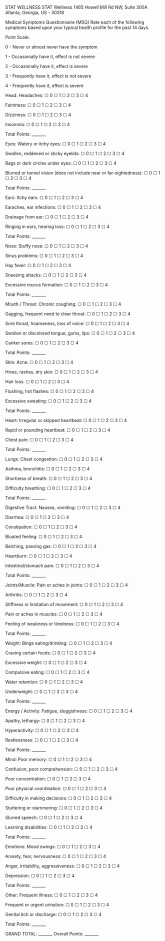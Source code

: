 STAT WELLNESS
STAT Wellness
1465 Howell Mill Rd NW, Suite 300A
Atlanta, Georgia, US - 30318

Medical Symptoms Questionnaire (MSQ)
Rate each of the following symptoms based upon your typical health profile for the past 14 days.

Point Scale:

0 - Never or almost never have the symptom

1 - Occasionally have it, effect is not severe

2 - Occasionally have it, effect is severe

3 - Frequently have it, effect is not severe

4 - Frequently have it, effect is severe

Head:
Headaches: ☐ 0 ☐ 1 ☐ 2 ☐ 3 ☐ 4

Faintness: ☐ 0 ☐ 1 ☐ 2 ☐ 3 ☐ 4

Dizziness: ☐ 0 ☐ 1 ☐ 2 ☐ 3 ☐ 4

Insomnia: ☐ 0 ☐ 1 ☐ 2 ☐ 3 ☐ 4

Total Points: _______

Eyes:
Watery or itchy eyes: ☐ 0 ☐ 1 ☐ 2 ☐ 3 ☐ 4

Swollen, reddened or sticky eyelids: ☐ 0 ☐ 1 ☐ 2 ☐ 3 ☐ 4

Bags or dark circles under eyes: ☐ 0 ☐ 1 ☐ 2 ☐ 3 ☐ 4

Blurred or tunnel vision (does not include near or far-sightedness): ☐ 0 ☐ 1 ☐ 2 ☐ 3 ☐ 4

Total Points: _______

Ears:
Itchy ears: ☐ 0 ☐ 1 ☐ 2 ☐ 3 ☐ 4

Earaches, ear infections: ☐ 0 ☐ 1 ☐ 2 ☐ 3 ☐ 4

Drainage from ear: ☐ 0 ☐ 1 ☐ 2 ☐ 3 ☐ 4

Ringing in ears, hearing loss: ☐ 0 ☐ 1 ☐ 2 ☐ 3 ☐ 4

Total Points: _______

Nose:
Stuffy nose: ☐ 0 ☐ 1 ☐ 2 ☐ 3 ☐ 4

Sinus problems: ☐ 0 ☐ 1 ☐ 2 ☐ 3 ☐ 4

Hay fever: ☐ 0 ☐ 1 ☐ 2 ☐ 3 ☐ 4

Sneezing attacks: ☐ 0 ☐ 1 ☐ 2 ☐ 3 ☐ 4

Excessive mucus formation: ☐ 0 ☐ 1 ☐ 2 ☐ 3 ☐ 4

Total Points: _______

Mouth / Throat:
Chronic coughing: ☐ 0 ☐ 1 ☐ 2 ☐ 3 ☐ 4

Gagging, frequent need to clear throat: ☐ 0 ☐ 1 ☐ 2 ☐ 3 ☐ 4

Sore throat, hoarseness, loss of voice: ☐ 0 ☐ 1 ☐ 2 ☐ 3 ☐ 4

Swollen or discolored tongue, gums, lips: ☐ 0 ☐ 1 ☐ 2 ☐ 3 ☐ 4

Canker sores: ☐ 0 ☐ 1 ☐ 2 ☐ 3 ☐ 4

Total Points: _______

Skin:
Acne: ☐ 0 ☐ 1 ☐ 2 ☐ 3 ☐ 4

Hives, rashes, dry skin: ☐ 0 ☐ 1 ☐ 2 ☐ 3 ☐ 4

Hair loss: ☐ 0 ☐ 1 ☐ 2 ☐ 3 ☐ 4

Flushing, hot flashes: ☐ 0 ☐ 1 ☐ 2 ☐ 3 ☐ 4

Excessive sweating: ☐ 0 ☐ 1 ☐ 2 ☐ 3 ☐ 4

Total Points: _______

Heart:
Irregular or skipped heartbeat: ☐ 0 ☐ 1 ☐ 2 ☐ 3 ☐ 4

Rapid or pounding heartbeat: ☐ 0 ☐ 1 ☐ 2 ☐ 3 ☐ 4

Chest pain: ☐ 0 ☐ 1 ☐ 2 ☐ 3 ☐ 4

Total Points: _______

Lungs:
Chest congestion: ☐ 0 ☐ 1 ☐ 2 ☐ 3 ☐ 4

Asthma, bronchitis: ☐ 0 ☐ 1 ☐ 2 ☐ 3 ☐ 4

Shortness of breath: ☐ 0 ☐ 1 ☐ 2 ☐ 3 ☐ 4

Difficulty breathing: ☐ 0 ☐ 1 ☐ 2 ☐ 3 ☐ 4

Total Points: _______

Digestive Tract:
Nausea, vomiting: ☐ 0 ☐ 1 ☐ 2 ☐ 3 ☐ 4

Diarrhea: ☐ 0 ☐ 1 ☐ 2 ☐ 3 ☐ 4

Constipation: ☐ 0 ☐ 1 ☐ 2 ☐ 3 ☐ 4

Bloated feeling: ☐ 0 ☐ 1 ☐ 2 ☐ 3 ☐ 4

Belching, passing gas: ☐ 0 ☐ 1 ☐ 2 ☐ 3 ☐ 4

Heartburn: ☐ 0 ☐ 1 ☐ 2 ☐ 3 ☐ 4

Intestinal/stomach pain: ☐ 0 ☐ 1 ☐ 2 ☐ 3 ☐ 4

Total Points: _______

Joints/Muscle:
Pain or aches in joints: ☐ 0 ☐ 1 ☐ 2 ☐ 3 ☐ 4

Arthritis: ☐ 0 ☐ 1 ☐ 2 ☐ 3 ☐ 4

Stiffness or limitation of movement: ☐ 0 ☐ 1 ☐ 2 ☐ 3 ☐ 4

Pain or aches in muscles: ☐ 0 ☐ 1 ☐ 2 ☐ 3 ☐ 4

Feeling of weakness or tiredness: ☐ 0 ☐ 1 ☐ 2 ☐ 3 ☐ 4

Total Points: _______

Weight:
Binge eating/drinking: ☐ 0 ☐ 1 ☐ 2 ☐ 3 ☐ 4

Craving certain foods: ☐ 0 ☐ 1 ☐ 2 ☐ 3 ☐ 4

Excessive weight: ☐ 0 ☐ 1 ☐ 2 ☐ 3 ☐ 4

Compulsive eating: ☐ 0 ☐ 1 ☐ 2 ☐ 3 ☐ 4

Water retention: ☐ 0 ☐ 1 ☐ 2 ☐ 3 ☐ 4

Underweight: ☐ 0 ☐ 1 ☐ 2 ☐ 3 ☐ 4

Total Points: _______

Energy / Activity:
Fatigue, sluggishness: ☐ 0 ☐ 1 ☐ 2 ☐ 3 ☐ 4

Apathy, lethargy: ☐ 0 ☐ 1 ☐ 2 ☐ 3 ☐ 4

Hyperactivity: ☐ 0 ☐ 1 ☐ 2 ☐ 3 ☐ 4

Restlessness: ☐ 0 ☐ 1 ☐ 2 ☐ 3 ☐ 4

Total Points: _______

Mind:
Poor memory: ☐ 0 ☐ 1 ☐ 2 ☐ 3 ☐ 4

Confusion, poor comprehension: ☐ 0 ☐ 1 ☐ 2 ☐ 3 ☐ 4

Poor concentration: ☐ 0 ☐ 1 ☐ 2 ☐ 3 ☐ 4

Poor physical coordination: ☐ 0 ☐ 1 ☐ 2 ☐ 3 ☐ 4

Difficulty in making decisions: ☐ 0 ☐ 1 ☐ 2 ☐ 3 ☐ 4

Stuttering or stammering: ☐ 0 ☐ 1 ☐ 2 ☐ 3 ☐ 4

Slurred speech: ☐ 0 ☐ 1 ☐ 2 ☐ 3 ☐ 4

Learning disabilities: ☐ 0 ☐ 1 ☐ 2 ☐ 3 ☐ 4

Total Points: _______

Emotions:
Mood swings: ☐ 0 ☐ 1 ☐ 2 ☐ 3 ☐ 4

Anxiety, fear, nervousness: ☐ 0 ☐ 1 ☐ 2 ☐ 3 ☐ 4

Anger, irritability, aggressiveness: ☐ 0 ☐ 1 ☐ 2 ☐ 3 ☐ 4

Depression: ☐ 0 ☐ 1 ☐ 2 ☐ 3 ☐ 4

Total Points: _______

Other:
Frequent illness: ☐ 0 ☐ 1 ☐ 2 ☐ 3 ☐ 4

Frequent or urgent urination: ☐ 0 ☐ 1 ☐ 2 ☐ 3 ☐ 4

Genital itch or discharge: ☐ 0 ☐ 1 ☐ 2 ☐ 3 ☐ 4

Total Points: _______

GRAND TOTAL: _______
Overall Points: _______
